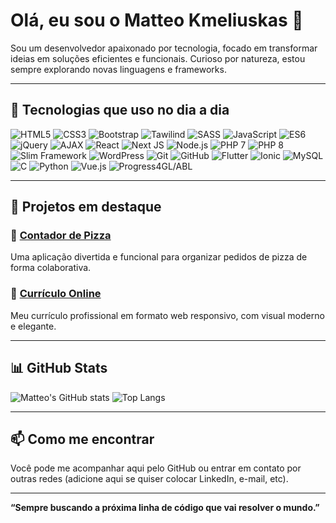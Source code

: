# Olá, eu sou o Matteo Kmeliuskas 👋

Sou um desenvolvedor apaixonado por tecnologia, focado em transformar ideias em soluções eficientes e funcionais. Curioso por natureza, estou sempre explorando novas linguagens e frameworks.

---

## 🧠 Tecnologias que uso no dia a dia

![HTML5](https://img.shields.io/badge/HTML5-E34F26?style=flat&logo=html5&logoColor=white)
![CSS3](https://img.shields.io/badge/CSS3-1572B6?style=flat&logo=css3&logoColor=white)
![Bootstrap](https://img.shields.io/badge/-Bootstrap-7952B3?style=flat&logo=bootstrap&logoColor=white)
![Tawilind](https://img.shields.io/badge/Tailwind_CSS-38B2AC?style=flat&logo=tailwind-css&logoColor=white)
![SASS](https://img.shields.io/badge/-SASS-CC6699?style=flat&logo=sass&logoColor=white)
![JavaScript](https://img.shields.io/badge/-JavaScript-F7DF1E?style=flat&logo=javascript&logoColor=black)
![ES6](https://img.shields.io/badge/-ES6-F7DF1E?style=flat&logo=javascript&logoColor=black)
![jQuery](https://img.shields.io/badge/-jQuery-0769AD?style=flat&logo=jquery&logoColor=white)
![AJAX](https://img.shields.io/badge/AJAX-0D6EFD?style=flat&logo=jquery&logoColor=white)
![React](https://img.shields.io/badge/React.js-61DAFB?style=flat&logo=react&logoColor=black)
![Next JS](https://img.shields.io/badge/Next.js-000000?style=flat&logo=next.js&logoColor=white)
![Node.js](https://img.shields.io/badge/Node.js-339933?style=flat&logo=nodedotjs&logoColor=white)
![PHP 7](https://img.shields.io/badge/PHP_7-777BB4?style=flat&logo=php&logoColor=white)
![PHP 8](https://img.shields.io/badge/PHP_8-8892BF?style=flat&logo=php&logoColor=white)
![Slim Framework](https://img.shields.io/badge/Slim_Framework-74C043?style=flat&logo=php&logoColor=white)
![WordPress](https://img.shields.io/badge/WordPress-21759B?style=flat&logo=wordpress&logoColor=white)
![Git](https://img.shields.io/badge/Git-F05032?style=flat&logo=git&logoColor=white)
![GitHub](https://img.shields.io/badge/GitHub-181717?style=flat&logo=github&logoColor=white)
![Flutter](https://img.shields.io/badge/-Flutter-02569B?style=flat&logo=flutter&logoColor=white)
![Ionic](https://img.shields.io/badge/-Ionic-3880FF?style=flat&logo=ionic&logoColor=white)
![MySQL](https://img.shields.io/badge/-MySQL-4479A1?style=flat&logo=mysql&logoColor=white)
![C](https://img.shields.io/badge/-C-00599C?style=flat&logo=c&logoColor=white)
![Python](https://img.shields.io/badge/-Python-3776AB?style=flat&logo=python&logoColor=white)
![Vue.js](https://img.shields.io/badge/-Vue.js-4FC08D?style=flat&logo=vue.js&logoColor=white)
![Progress4GL/ABL](https://img.shields.io/badge/-Progress4GL/ABL-0085CA?style=flat)



---

## 🚀 Projetos em destaque

### 🍕 [Contador de Pizza](https://kmeliuskas.github.io/Contador_de_Pizza_Online/)
Uma aplicação divertida e funcional para organizar pedidos de pizza de forma colaborativa.

### 📄 [Currículo Online](https://kmeliuskas.github.io/matteocurriculo.github.io/)
Meu currículo profissional em formato web responsivo, com visual moderno e elegante.

---

## 📊 GitHub Stats

![Matteo's GitHub stats](https://github-readme-stats.vercel.app/api?username=Kmeliuskas&show_icons=true&theme=tokyonight)
![Top Langs](https://github-readme-stats.vercel.app/api/top-langs/?username=Kmeliuskas&layout=compact&theme=tokyonight)

---

## 📫 Como me encontrar

Você pode me acompanhar aqui pelo GitHub ou entrar em contato por outras redes (adicione aqui se quiser colocar LinkedIn, e-mail, etc).

---

**“Sempre buscando a próxima linha de código que vai resolver o mundo.”**
